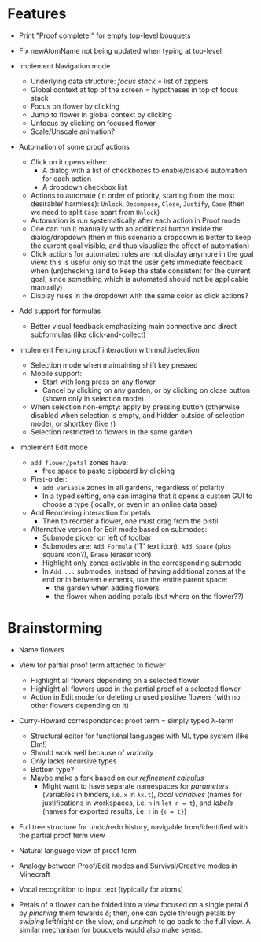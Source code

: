 # Features

- Print "Proof complete!" for empty top-level bouquets

- Fix newAtomName not being updated when typing at top-level

- Implement Navigation mode
  - Underlying data structure: *focus stack* = list of zippers
  - Global context at top of the screen = hypotheses in top of focus stack
  - Focus on flower by clicking
  - Jump to flower in global context by clicking
  - Unfocus by clicking on focused flower
  - Scale/Unscale animation?

- Automation of some proof actions
  - Click on it opens either:
    - A dialog with a list of checkboxes to enable/disable automation for each
      action
    - A dropdown checkbox list
  - Actions to automate (in order of priority, starting from the most desirable/
    harmless): `Unlock`, `Decompose`, `Close`, `Justify`, `Case` (then we need
    to split `Case` apart from `Unlock`)
  - Automation is run systematically after each action in Proof mode
  - One can run it manually with an additional button inside the
    dialog/dropdown (then in this scenario a dropdown is better to keep the
    current goal visible, and thus visualize the effect of automation)
  - Click actions for automated rules are not display anymore in the goal view:
    this is useful only so that the user gets immediate feedback when
    (un)checking (and to keep the state consistent for the current goal, since
    something which is automated should not be applicable manually)
  - Display rules in the dropdown with the same color as click actions?

- Add support for formulas
  - Better visual feedback emphasizing main connective and direct subformulas
    (like click-and-collect)

- Implement Fencing proof interaction with multiselection
  - Selection mode when maintaining shift key pressed
  - Mobile support:
    - Start with long press on any flower
    - Cancel by clicking on any garden, or by clicking on close button (shown
      only in selection mode)
  - When selection non-empty: apply by pressing button (otherwise disabled when
    selection is empty, and hidden outside of selection mode), or shortkey (like
    `!`)
  - Selection restricted to flowers in the same garden

- Implement Edit mode
  - `add flower/petal` zones have:
    - free space to paste clipboard by clicking
  - First-order:
    - `add variable` zones in all gardens, regardless of polarity
    - In a typed setting, one can imagine that it opens a custom GUI to choose a
      type (locally, or even in an online data base)
  - Add Reordering interaction for petals
    - Then to reorder a flower, one must drag from the pistil
  - Alternative version for Edit mode based on submodes:
    - Submode picker on left of toolbar
    - Submodes are: `Add Formula` ('T' text icon), `Add Space` (plus square
      icon?), `Erase` (eraser icon)
    - Highlight only zones activable in the corresponding submode
    - In `Add ...` submodes, instead of having additional zones at the end or in
      between elements, use the entire parent space:
      - the garden when adding flowers
      - the flower when adding petals (but where on the flower??)

# Brainstorming

- Name flowers

- View for partial proof term attached to flower
  - Highlight all flowers depending on a selected flower
  - Highlight all flowers used in the partial proof of a selected flower
  - Action in Edit mode for deleting unused positive flowers (with no other
    flowers depending on it)

- Curry-Howard correspondance: proof term = simply typed λ-term
  - Structural editor for functional languages with ML type system (like Elm!)
  - Should work well because of *variarity*
  - Only lacks recursive types
  - Bottom type?
  - Maybe make a fork based on our *refinement calculus*
    - Might want to have separate namespaces for *parameters* (variables in
      binders, i.e. `x` in `λx.t`), *local variables* (names for justifications
      in workspaces, i.e. `n` in `let n = t`), and *labels* (names for exported results, i.e. `ℓ` in `{ℓ = t}`)

- Full tree structure for undo/redo history, navigable from/identified with the
  partial proof term view

- Natural language view of proof term

- Analogy between Proof/Edit modes and Survival/Creative modes in Minecraft

- Vocal recognition to input text (typically for atoms)

- Petals of a flower can be folded into a view focused on a single petal
  $\delta$ by *pinching* them towards $\delta$; then, one can cycle through
  petals by *swiping* left/right on the view, and *unpinch* to go back to the
  full view. A similar mechanism for bouquets would also make sense.